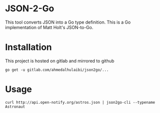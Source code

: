 # JSON-2-Go
This tool converts JSON into a Go type definition. This is a Go implementation of Matt Holt's JSON-to-Go.

# Installation
This project is hosted on gitlab and mirrored to github

`go get -u gitlab.com/ahmedalhulaibi/json2go/...`

# Usage

```
curl http://api.open-notify.org/astros.json | json2go-cli --typename Astronaut


```
